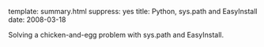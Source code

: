 template: summary.html
suppress: yes
title: Python, sys.path and EasyInstall
date: 2008-03-18

Solving a chicken-and-egg problem with sys.path and EasyInstall.



